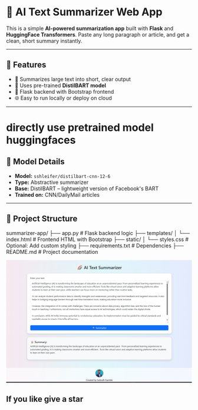 # 🧠 AI Text Summarizer Web App

This is a simple  **AI-powered summarization app** built with **Flask** and **HuggingFace Transformers**. Paste any long paragraph or article, and get a clean, short summary instantly.

---

## 🚀 Features

- 📝 Summarizes large text into short, clear output  
- 🤖 Uses pre-trained **DistilBART model**  
- 🧩 Flask backend with Bootstrap frontend  
- 🌐 Easy to run locally or deploy on cloud  

---
# directly use pretrained model  huggingfaces

## 🧠 Model Details

- **Model:** `sshleifer/distilbart-cnn-12-6`  
- **Type:** Abstractive summarizer  
- **Base:** DistilBART – lightweight version of Facebook's BART  
- **Trained on:** CNN/DailyMail articles  

---

## 📁 Project Structure

summarizer-app/
├── app.py # Flask backend logic
├── templates/
│ └── index.html # Frontend HTML with Bootstrap
├── static/
│ └── styles.css # Optional: Add custom styling
├── requirements.txt # Dependencies
├── README.md # Project documentation


![Demo Screenshot](demo_screenshot.png)


## If you like give a star 